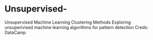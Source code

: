 # Unsupervised-
Unsupervised Machine Learning Clustering Methods
Exploring unsuperivised machine learning algorithms for pattern detection
Creds: DataCamp
